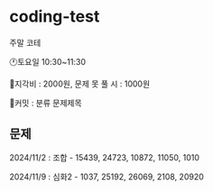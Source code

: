 # coding-test
주말 코테


🕐토요일 10:30~11:30

💸지각비 : 2000원, 문제 못 풀 시 : 1000원


📝커밋 : 분류 문제제목

## 문제
2024/11/2 : 조합 - 15439, 24723, 10872, 11050, 1010

2024/11/9 : 심화2 - 1037, 25192, 26069, 2108, 20920
